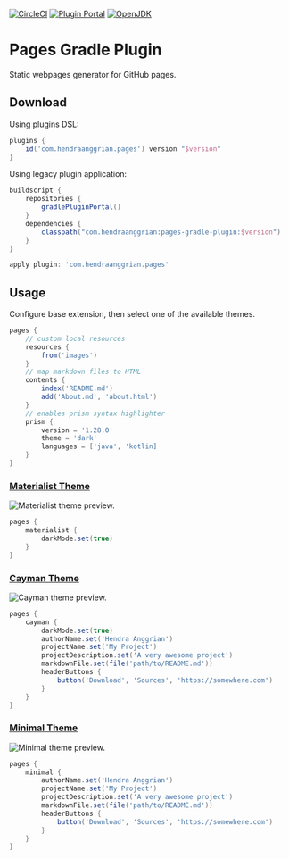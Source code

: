 [![CircleCI](https://img.shields.io/circleci/build/gh/hanggrian/pages-gradle-plugin)](https://app.circleci.com/pipelines/github/hanggrian/pages-gradle-plugin/)
[![Plugin Portal](https://img.shields.io/maven-metadata/v.svg?label=plugin-portal&metadataUrl=https%3A%2F%2Fplugins.gradle.org%2Fm2%2Fcom%2Fhendraanggrian%2Fpages%2Fcom.hanggrian.pages.gradle.plugin%2Fmaven-metadata.xml)](https://plugins.gradle.org/plugin/com.hanggrian.pages)
[![OpenJDK](https://img.shields.io/badge/jdk-11%2B-informational)](https://openjdk.org/projects/jdk/11/)

# Pages Gradle Plugin

Static webpages generator for GitHub pages.

## Download

Using plugins DSL:

```gradle
plugins {
    id('com.hendraanggrian.pages') version "$version"
}
```

Using legacy plugin application:

```gradle
buildscript {
    repositories {
        gradlePluginPortal()
    }
    dependencies {
        classpath("com.hendraanggrian:pages-gradle-plugin:$version")
    }
}

apply plugin: 'com.hendraanggrian.pages'
```

## Usage

Configure base extension, then select one of the available themes.

```gradle
pages {
    // custom local resources
    resources {
        from('images')
    }
    // map markdown files to HTML
    contents {
        index('README.md')
        add('About.md', 'about.html')
    }
    // enables prism syntax highlighter
    prism {
        version = '1.28.0'
        theme = 'dark'
        languages = ['java', 'kotlin]
    }
}
```

### [Materialist Theme](https://github.com/hendraanggrian/materialist-theme/)

![Materialist theme preview.](https://github.com/hendraanggrian/materialist-theme/raw/assets/preview_main.png)

```gradle
pages {
    materialist {
        darkMode.set(true)
    }
}
```

### [Cayman Theme](https://github.com/hendraanggrian/cayman-dark-theme/)

![Cayman theme preview.](https://github.com/hendraanggrian/cayman-dark-theme/raw/assets/preview_main.png)

```gradle
pages {
    cayman {
        darkMode.set(true)
        authorName.set('Hendra Anggrian')
        projectName.set('My Project')
        projectDescription.set('A very awesome project')
        markdownFile.set(file('path/to/README.md'))
        headerButtons {
            button('Download', 'Sources', 'https://somewhere.com')
        }
    }
}
```

### [Minimal Theme](https://github.com/hendraanggrian/minimal-dark-theme/)

![Minimal theme preview.](https://github.com/hendraanggrian/minimal-dark-theme/raw/assets/preview_main.png)

```gradle
pages {
    minimal {
        authorName.set('Hendra Anggrian')
        projectName.set('My Project')
        projectDescription.set('A very awesome project')
        markdownFile.set(file('path/to/README.md'))
        headerButtons {
            button('Download', 'Sources', 'https://somewhere.com')
        }
    }
}
```
